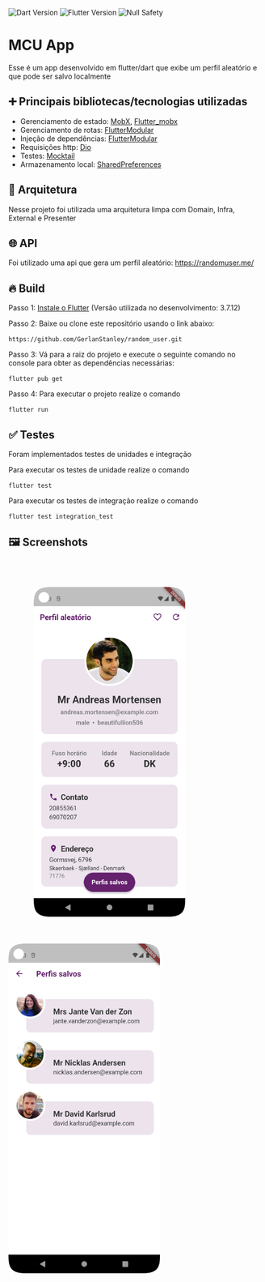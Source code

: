 ![Dart Version](https://img.shields.io/static/v1?label=dart&message=2.19.6&color=00579d)
![Flutter Version](https://img.shields.io/static/v1?label=flutter&message=3.7.12&color=42a5f5)
![Null Safety](https://img.shields.io/static/v1?label=null-safety&message=done&color=success)

# MCU App
Esse é um app desenvolvido em flutter/dart que exibe um perfil aleatório e que pode ser salvo localmente

## ➕ Principais bibliotecas/tecnologias utilizadas
- Gerenciamento de estado: [MobX](https://pub.dev/packages/mobx), [Flutter_mobx](https://pub.dev/packages/flutter_mobx)
- Gerenciamento de rotas: [FlutterModular](https://pub.dev/packages/flutter_modular)
- Injeção de dependências: [FlutterModular](https://pub.dev/packages/flutter_modular)
- Requisições http: [Dio](https://pub.dev/packages/dio)
- Testes: [Mocktail](https://pub.dev/packages/mocktail)
- Armazenamento local: [SharedPreferences](https://pub.dev/packages/shared_preferences)

## 📐 Arquitetura
Nesse projeto foi utilizada uma arquitetura limpa com Domain, Infra, External e Presenter

## 🌐 API
Foi utilizado uma api que gera um perfil aleatório: https://randomuser.me/

## 🔥 Build
Passo 1: [Instale o Flutter](https://docs.flutter.dev/get-started/install)
(Versão utilizada no desenvolvimento: 3.7.12)

Passo 2: Baixe ou clone este repositório usando o link abaixo:
```
https://github.com/GerlanStanley/random_user.git
```

Passo 3: Vá para a raiz do projeto e execute o seguinte comando no console para obter as dependências necessárias:
```
flutter pub get
```

Passo 4: Para executar o projeto realize o comando
```
flutter run
```

## ✅ Testes
Foram implementados testes de unidades e integração

Para executar os testes de unidade realize o comando
```
flutter test
```

Para executar os testes de integração realize o comando
```
flutter test integration_test
```

## 🖼️ Screenshots
<p float="left">
    <img src="./screenshots/1.png" width="300" style="padding: 50px" />
    <img src="./screenshots/2.png" width="300" /> 
</p>